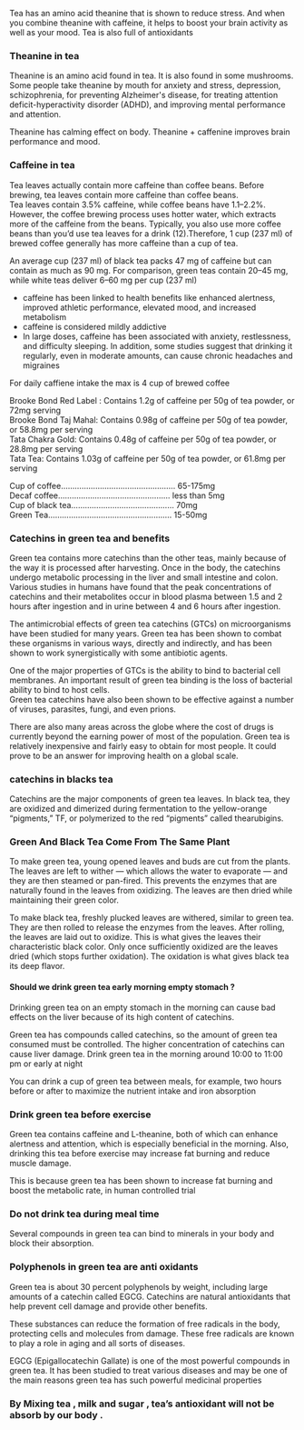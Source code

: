 
Tea has an amino acid theanine that is shown to reduce stress. And when you combine theanine with caffeine, it helps to boost your brain activity as well as your mood. Tea is also full of antioxidants  

### Theanine in tea
Theanine is an amino acid found in tea. It is also found in some mushrooms. Some people take theanine by mouth for anxiety and stress, depression, schizophrenia, for preventing Alzheimer's disease, for treating attention deficit-hyperactivity disorder (ADHD), and improving mental performance and attention.  

Theanine has calming effect on body. Theanine + caffenine improves brain performance and mood.  

### Caffeine in tea
Tea leaves actually contain more caffeine than coffee beans. Before brewing, tea leaves contain more caffeine than coffee beans.  
Tea leaves contain 3.5% caffeine, while coffee beans have 1.1–2.2%. However, the coffee brewing process uses hotter water, which extracts more of the caffeine from the beans. Typically, you also use more coffee beans than you’d use tea leaves for a drink (12).Therefore, 1 cup (237 ml) of brewed coffee generally has more caffeine than a cup of tea.  

An average cup (237 ml) of black tea packs 47 mg of caffeine but can contain as much as 90 mg. For comparison, green teas contain 20–45 mg, while white teas deliver 6–60 mg per cup (237 ml)  

- caffeine has been linked to health benefits like enhanced alertness, improved athletic performance, elevated mood, and increased metabolism
- caffeine is considered mildly addictive
- In large doses, caffeine has been associated with anxiety, restlessness, and difficulty sleeping. In addition, some studies suggest that drinking it regularly, even in moderate amounts, can cause chronic headaches and migraines

For daily caffiene intake the max is 4 cup of brewed coffee  

Brooke Bond Red Label : Contains 1.2g of caffeine per 50g of tea powder, or 72mg serving  
Brooke Bond Taj Mahal: Contains 0.98g of caffeine per 50g of tea powder, or 58.8mg per serving  
Tata Chakra Gold: Contains 0.48g of caffeine per 50g of tea powder, or 28.8mg per serving  
Tata Tea: Contains 1.03g of caffeine per 50g of tea powder, or 61.8mg per serving  


Cup of coffee…………………………........………… 65-175mg  
Decaf coffee…………….............………………… less than 5mg  
Cup of black tea……………………………...……… 70mg  
Green Tea………………………………………......… 15-50mg  

### Catechins in green tea and benefits
Green tea contains more catechins than the other teas, mainly because of the way it is processed after harvesting.  Once in the body, the catechins undergo metabolic processing in the liver and small intestine and colon.  
Various studies in humans have found that the peak concentrations of catechins and their metabolites occur in blood plasma between 1.5 and 2 hours after ingestion and in urine between 4 and 6 hours after ingestion.  

The antimicrobial effects of green tea catechins (GTCs) on microorganisms have been studied for many years. Green tea has been shown to combat these organisms in various ways, directly and indirectly, and has been shown to work synergistically with some antibiotic agents.  

One of the major properties of GTCs is the ability to bind to bacterial cell membranes.  An important result of green tea binding is the loss of bacterial ability to bind to host cells.  
Green tea catechins have also been shown to be effective against a number of viruses, parasites, fungi, and even prions. 

There are also many areas across the globe where the cost of drugs is currently beyond the earning power of most of the population. Green tea is relatively inexpensive and fairly easy to obtain for most people. It could prove to be an answer for improving health on a global scale.  

### catechins in blacks tea  
Catechins are the major components of green tea leaves. In black tea, they are oxidized and dimerized during fermentation to the yellow-orange “pigments,” TF, or polymerized to the red “pigments” called thearubigins.


### Green And Black Tea Come From The Same Plant 
To make green tea, young opened leaves and buds are cut from the plants. The leaves are left to wither ― which allows the water to evaporate ― and they are then steamed or pan-fired. This prevents the enzymes that are naturally found in the leaves from oxidizing. The leaves are then dried while maintaining their green color.  

To make black tea, freshly plucked leaves are withered, similar to green tea. They are then rolled to release the enzymes from the leaves. After rolling, the leaves are laid out to oxidize. This is what gives the leaves their characteristic black color. Only once sufficiently oxidized are the leaves dried (which stops further oxidation). The oxidation is what gives black tea its deep flavor.

#### Should we drink green tea early morning empty stomach ?
Drinking green tea on an empty stomach in the morning can cause bad effects on the liver because of its high content of catechins.

Green tea has compounds called catechins, so the amount of green tea consumed must be controlled. The higher concentration of catechins can cause liver damage. Drink green tea in the morning around 10:00 to 11:00 pm or early at night  

You can drink a cup of green tea between meals, for example, two hours before or after to maximize the nutrient intake and iron absorption  
### Drink green tea before exercise
Green tea contains caffeine and L-theanine, both of which can enhance alertness and attention, which is especially beneficial in the morning. Also, drinking this tea before exercise may increase fat burning and reduce muscle damage.  

This is because green tea has been shown to increase fat burning and boost the metabolic rate, in human controlled trial  


### Do not drink tea during meal time
Several compounds in green tea can bind to minerals in your body and block their absorption.  

### Polyphenols in green tea are anti oxidants
Green tea is about 30 percent polyphenols by weight, including large amounts of a catechin called EGCG. Catechins are natural antioxidants that help prevent cell damage and provide other benefits.

These substances can reduce the formation of free radicals in the body, protecting cells and molecules from damage. These free radicals are known to play a role in aging and all sorts of diseases.

EGCG (Epigallocatechin Gallate) is one of the most powerful compounds in green tea. It has been studied to treat various diseases and may be one of the main reasons green tea has such powerful medicinal properties

### By Mixing tea , milk and sugar , tea’s antioxidant will not be absorb by our body .


